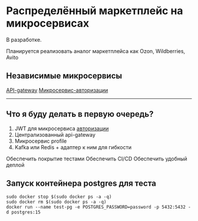 # Распределённый маркетплейс на микросервисах
В разработке. 

Планируется реализовать аналог маркетплейса как Ozon, Wildberries, Avito

## Независимые микросервисы

[API-gateway](https://github.com/KlimenkoKayot/avito-go/tree/main/api_gateway)
[Микросервис-авторизации](https://github.com/KlimenkoKayot/avito-go/tree/main/services/auth)

- - -

## Что я буду делать в первую очередь?

1. JWT для микросервиса [авторизации](https://github.com/KlimenkoKayot/avito-go/tree/main/services/auth)
2. Централизованный api-gateway
3. Микросервис profile
4. Kafka или Redis + адаптер к ним для гибкости

Обеспечить покрытие тестами
Обеспечить CI/CD
Обеспечить удобный деплой

## Запуск контейнера postgres для теста
```
sudo docker stop $(sudo docker ps -a -q)
sudo docker rm $(sudo docker ps -a -q)
docker run --name test-pg -e POSTGRES_PASSWORD=password -p 5432:5432 -d postgres:15
```
